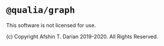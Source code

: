 # `@qualia/graph`

This software is not licensed for use.

(c) Copyright Afshin T. Darian 2019-2020. All Rights Reserved.
